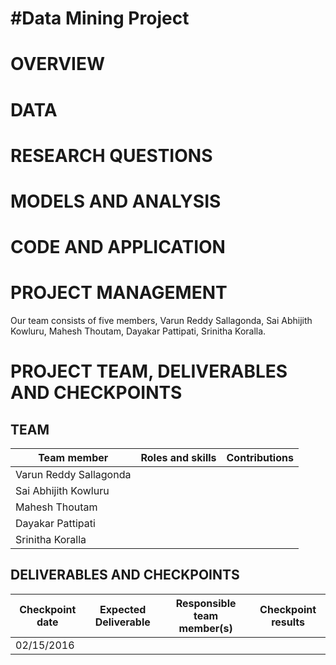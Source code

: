 #Data Mining Project
============================================================

# OVERVIEW

# DATA

# RESEARCH QUESTIONS

# MODELS AND ANALYSIS

# CODE AND APPLICATION

# PROJECT MANAGEMENT

Our team consists of five members, Varun Reddy Sallagonda, Sai Abhijith Kowluru, Mahesh Thoutam, Dayakar Pattipati, Srinitha Koralla.

# PROJECT TEAM, DELIVERABLES AND CHECKPOINTS

## TEAM

| Team member | Roles and skills | Contributions |
|-------------|-------------------------|---------------------------------------------|
| Varun Reddy Sallagonda | | |
| Sai Abhijith Kowluru  | | | 
| Mahesh Thoutam | | |
| Dayakar Pattipati|  | |
| Srinitha Koralla|  | |

## DELIVERABLES AND CHECKPOINTS


| Checkpoint date | Expected Deliverable                                                          | Responsible team member(s) | Checkpoint results                                                                                                                  |
|-----------------|-------------------------------------------------------------------------------|----------------------------|-------------------------------------------------------------------------------------------------------------------------------------|
|02/15/2016 | | |
